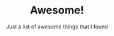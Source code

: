 <h1 align="center">Awesome!</h1>

<div align="center">Just a list of awesome things that I found</div>




